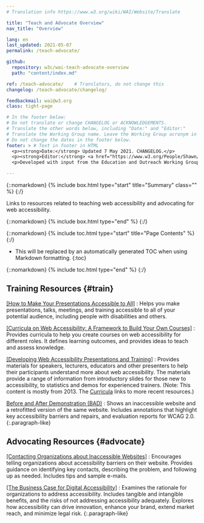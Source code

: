 ```yaml
---
# Translation info https://www.w3.org/wiki/WAI/Website/Translate

title: "Teach and Advocate Overview"
nav_title: "Overview"

lang: en
last_updated: 2021-05-07
permalink: /teach-advocate/

github:
  repository: w3c/wai-teach-advocate-overview
  path: "content/index.md"

ref: /teach-advocate/    # Translators, do not change this
changelog: /teach-advocate/changelog/

feedbackmail: wai@w3.org
class: tight-page

# In the footer below:
# Do not translate or change CHANGELOG or ACKNOWLEDGEMENTS.
# Translate the other words below, including "Date:" and "Editor:"
# Translate the Working Group name. Leave the Working Group acronym in English.
# Do not change the dates in the footer below.
footer: > # Text in footer in HTML
  <p><strong>Date:</strong> Updated 7 May 2021. CHANGELOG.</p>
  <p><strong>Editor:</strong> <a href="https://www.w3.org/People/Shawn/">Shawn Lawton Henry</a>.</p>
  <p>Developed with input from the Education and Outreach Working Group (<a href="http://www.w3.org/WAI/EO/">EOWG</a>).</p>

---
```


{::nomarkdown}
{% include box.html type="start" title="Summary" class="" %}
{:/}

Links to resources related to teaching web accessibility and advocating for web accessibility.

{::nomarkdown}
{% include box.html type="end" %}
{:/}

{::nomarkdown}
{% include toc.html type="start" title="Page Contents" %}
{:/}

- This will be replaced by an automatically generated TOC when using Markdown formatting.
{:toc}

{::nomarkdown}
{% include toc.html type="end" %}
{:/}

## Training Resources {#train}

[[How to Make Your Presentations Accessible to All]](/teach-advocate/accessible-presentations/)
: Helps you make presentations, talks, meetings, and training accessible to all of your potential audience, including people with disabilities and others.

[[Curricula on Web Accessibility: A Framework to Build Your Own Courses]](/curricula/)
: Provides curricula to help you create courses on web accessibility for different roles. It defines learning outcomes, and provides ideas to teach and assess knowledge.

[[Developing Web Accessibility Presentations and Training]](/teach-advocate/accessibility-training/)
: Provides materials for speakers, lecturers, educators and other presenters to help their participants understand more about web accessibility. The materials provide a range of information from introductory slides for those new to accessibility, to statistics and demos for experienced trainers. (Note: This content is mostly from 2013. The [Curricula](/curricula/) links to more recent resources.)
 
[Before and After Demonstration (BAD)](https://www.w3.org/WAI/demos/bad/)
: Shows an inaccessible website and a retrofitted version of the same website. Includes annotations that highlight key accessibility barriers and repairs, and evaluation reports for WCAG 2.0.
{:.paragraph-like}

## Advocating Resources {#advocate}

[[Contacting Organizations about Inaccessible Websites]](/teach-advocate/contact-inaccessible-websites/)
: Encourages telling organizations about accessibility barriers on their website. Provides guidance on identifying key contacts, describing the problem, and following up as needed. Includes tips and sample e-mails.

[[The Business Case for Digital Accessibility]](/business-case/)
: Examines the rationale for organizations to address accessibility. Includes tangible and intangible benefits, and the risks of not addressing accessibility adequately. Explores how accessibility can drive innovation, enhance your brand, extend market reach, and minimize legal risk.
{:.paragraph-like}
